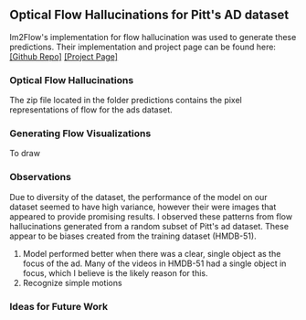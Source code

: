 ## Optical Flow Hallucinations for Pitt's AD dataset
Im2Flow's implementation for flow hallucination was used to generate these predictions. Their implementation and project page can be found here: [[Github Repo]](https://github.com/rhgao/Im2Flow)    [[Project Page]](http://vision.cs.utexas.edu/projects/im2flow/)
### Optical Flow Hallucinations
The zip file located in the folder predictions contains the pixel representations of flow for the ads dataset.
### Generating Flow Visualizations
To draw 
### Observations
Due to diversity of the dataset, the performance of the model on our dataset seemed to have high variance, however their were images that appeared to provide promising results. I observed these patterns from flow hallucinations generated from a random subset of Pitt's ad dataset. These appear to be biases created from the training dataset (HMDB-51). <br/>
1. Model performed better when there was a clear, single object as the focus of the ad. Many of the videos in HMDB-51 had a single object in focus, which I believe is the likely reason for this.
2. Recognize simple motions

### Ideas for Future Work
